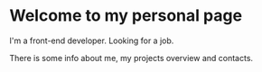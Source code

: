 # Welcome to my personal page

I'm a front-end developer. Looking for a job.

There is some info about me, my projects overview and contacts.
